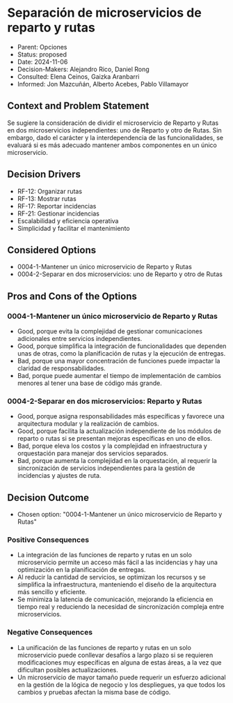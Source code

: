 # Separación de microservicios de reparto y rutas
* Parent: Opciones
* Status: proposed
* Date: 2024-11-06
* Decision-Makers: Alejandro Rico, Daniel Rong
* Consulted: Elena Ceinos, Gaizka Aranbarri
* Informed: Jon Mazcuñán, Alberto Acebes, Pablo Villamayor

## Context and Problem Statement

Se sugiere la consideración de dividir el microservicio de Reparto y Rutas en dos microservicios independientes: uno de Reparto y otro de Rutas. Sin embargo, dado el carácter y la interdependencia de las funcionalidades, se evaluará si es más adecuado mantener ambos componentes en un único microservicio.

## Decision Drivers

* RF-12: Organizar rutas
* RF-13: Mostrar rutas
* RF-17: Reportar incidencias
* RF-21: Gestionar incidencias
* Escalabilidad y eficiencia operativa 
* Simplicidad y facilitar el mantenimiento

## Considered Options

* 0004-1-Mantener un único microservicio de Reparto y Rutas
* 0004-2-Separar en dos microservicios: uno de Reparto y otro de Rutas

## Pros and Cons of the Options

### 0004-1-Mantener un único microservicio de Reparto y Rutas

* Good, porque evita la complejidad de gestionar comunicaciones adicionales entre servicios independientes.
* Good, porque simplifica la integración de funcionalidades que dependen unas de otras, como la planificación de rutas y la ejecución de entregas.
* Bad, porque una mayor concentración de funciones puede impactar la claridad de responsabilidades.
* Bad, porque puede aumentar el tiempo de implementación de cambios menores al tener una base de código más grande.

### 0004-2-Separar en dos microservicios: Reparto y Rutas
* Good, porque asigna responsabilidades más específicas y favorece una arquitectura modular y la realización de cambios.
* Good, porque facilita la actualización independiente de los módulos de reparto o rutas si se presentan mejoras específicas en uno de ellos.
* Bad, porque eleva los costos y la complejidad en infraestructura y orquestación para manejar dos servicios separados.
* Bad, porque aumenta la complejidad en la orquestación, al requerir la sincronización de servicios independientes para la gestión de incidencias y ajustes de ruta.

## Decision Outcome

* Chosen option: "0004-1-Mantener un único microservicio de Reparto y Rutas"

### Positive Consequences

* La integración de las funciones de reparto y rutas en un solo microservicio permite un acceso más fácil a las incidencias y hay una optimización en la planificación de entregas.
* Al reducir la cantidad de servicios, se optimizan los recursos y se simplifica la infraestructura, manteniendo el diseño de la arquitectura más sencillo y eficiente.
* Se minimiza la latencia de comunicación, mejorando la eficiencia en tiempo real y reduciendo la necesidad de sincronización compleja entre microservicios.

### Negative Consequences

* La unificación de las funciones de reparto y rutas en un solo microservicio puede conllevar desafíos a largo plazo si se requieren modificaciones muy específicas en alguna de estas áreas, a la vez que dificultan posibles actualizaciones.
* Un microservicio de mayor tamaño puede requerir un esfuerzo adicional en la gestión de la lógica de negocio y los despliegues, ya que todos los cambios y pruebas afectan la misma base de código.